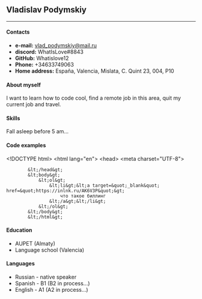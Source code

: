 
## Vladislav Podymskiy
___
#### Contacts
- __e-mail:__ vlad_podymskiy@mail.ru
- __discord:__ WhatIsLove#8843
- __GitHub:__ Whatislove12
- __Phone:__ +34633749063
- __Home address:__ España, Valencia, Mislata, C. Quint 23, 004, P10
#### About myself
I want to learn how to code cool, find a remote job in this area, quit my current job and travel.
#### Skills
Fall asleep before 5 am...
#### Code examples
&lt;!DOCTYPE html&gt;
                &lt;html lang=&quot;en&quot;&gt;
            &lt;head&gt;
                &lt;meta charset=&quot;UTF-8&quot;&gt;
               
            &lt;/head&gt;
            &lt;body&gt;
                &lt;ol&gt;
                    &lt;li&gt;&lt;a target=&quot;_blank&quot; href=&quot;https://inlnk.ru/AK6V3P&quot;&gt;
                        что такое биллинг 
                    &lt;/a&gt;&lt;/li&gt;
                &lt;/ol&gt;
            &lt;/body&gt;
            &lt;/html&gt;
#### Education
- AUPET (Almaty)
- Language school (Valencia)
#### Languages
- Russian - native speaker
- Spanish - B1 (B2 in process...)
- English - A1 (A2 in process…)

